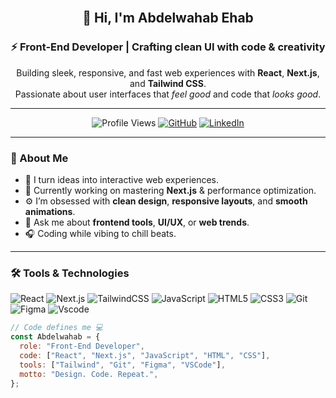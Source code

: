 <div align="center" width="100%">

<br>

## 👋 Hi, I'm **Abdelwahab Ehab**  
### ⚡ Front-End Developer | Crafting clean UI with code & creativity  

Building sleek, responsive, and fast web experiences with **React**, **Next.js**, and **Tailwind CSS**.  
Passionate about user interfaces that *feel good* and code that *looks good*.  

---

![Profile Views](https://komarev.com/ghpvc/?username=Kemo300&style=flat&color=orange&label=PROFILE+VIEWS)
[![GitHub](https://img.shields.io/badge/GitHub-Kemo300-black?style=flat&logo=github)](https://github.com/Kemo300)
[![LinkedIn](https://img.shields.io/badge/LinkedIn-Abdelwahab%20Ehab-blue?style=flat&logo=linkedin)](https://www.linkedin.com/in/abdelwahab-ehab-22a106264/)

</div>

---

### 🧠 About Me

- 🎨 I turn ideas into interactive web experiences.  
- 💼 Currently working on mastering **Next.js** & performance optimization.  
- ⚙️ I’m obsessed with **clean design**, **responsive layouts**, and **smooth animations**.  
- 💬 Ask me about **frontend tools**, **UI/UX**, or **web trends**.  
- 🎧 Coding while vibing to chill beats.

---

### 🛠️ Tools & Technologies

![React](https://img.shields.io/badge/React-20232A?style=flat&logo=react&logoColor=61DAFB)
![Next.js](https://img.shields.io/badge/Next.js-000000?style=flat&logo=nextdotjs&logoColor=white)
![TailwindCSS](https://img.shields.io/badge/TailwindCSS-38B2AC?style=flat&logo=tailwind-css&logoColor=white)
![JavaScript](https://img.shields.io/badge/JavaScript-F7DF1E?style=flat&logo=javascript&logoColor=black)
![HTML5](https://img.shields.io/badge/HTML5-E34F26?style=flat&logo=html5&logoColor=white)
![CSS3](https://img.shields.io/badge/CSS3-1572B6?style=flat&logo=css3&logoColor=white)
![Git](https://img.shields.io/badge/Git-F05032?style=flat&logo=git&logoColor=white)
![Figma](https://img.shields.io/badge/Figma-F24E1E?style=flat&logo=figma&logoColor=white)
![Vscode](https://img.shields.io/badge/VS_Code-0078D7?style=flat&logo=visual-studio-code&logoColor=white)

```js
// Code defines me 💻
const Abdelwahab = {
  role: "Front-End Developer",
  code: ["React", "Next.js", "JavaScript", "HTML", "CSS"],
  tools: ["Tailwind", "Git", "Figma", "VSCode"],
  motto: "Design. Code. Repeat.",
};
